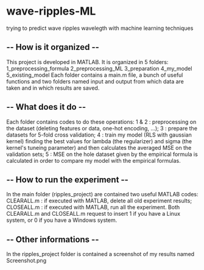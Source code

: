 # wave-ripples-ML
trying to predict wave ripples wavelegth with machine learning techniques


-- How is it organized --
----------------------------------------------------------------------------------------------------------
This project is developed in MATLAB. It is organized in 5 folders:
  1_preprocessing_formula
  2_preprocessing_ML
  3_preparation
  4_my_model
  5_existing_model
Each folder contains a main.m file, a bunch of useful functions and two folders named input and output from which data are taken and in which results are saved.


-- What does it do --
----------------------------------------------------------------------------------------------------------
Each folder contains codes to do these operations:
  1 & 2 : preprocessing on the dataset (deleting features or data, one-hot encoding, ...);
  3     : prepare the datasets for 5-fold cross validation;
  4     : train my model (RLS with gaussian kernel) finding the best values for lambda (the regularizer) and sigma (the   kernel's tuneing parameter) and then calculates the averaged MSE on the validation sets;
  5     : MSE on the hole dataset given by the empirical formula is calculated in order to compare my model with the empirical formulas.


-- How to run the experiment --
----------------------------------------------------------------------------------------------------------
In the main folder (ripples_project) are contained two useful MATLAB codes:
  CLEARALL.m : if executed with MATLAB, delete all old experiment results;
  CLOSEALL.m : if executed with MATLAB, run all the experiment.
Both CLEARALL.m and CLOSEALL.m request to insert 1 if you have a Linux system, or 0 if you have a Windows system.


-- Other informations --
----------------------------------------------------------------------------------------------------------
In the ripples_project folder is contained a screenshot of my results named Screenshot.png


